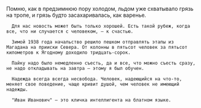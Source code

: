    Помню, как в предзимнюю пору холодом, льдом уже схватывало грязь на тропе, и грязь будто засахаривалась, как варенье.

      Для нас новость может быть только хорошей. Есть такой рубеж, когда все, что ни случается с человеком, — к счастью.

      Зимой 1938 года начальство решило пешком отправлять этапы из Магадана на прииски Севера. От колонны в пятьсот человек за пятьсот километров к Ягодному доходило тридцать-сорок.

      Пайку надо было немедленно съесть, да и все, что можно съесть сразу, не надо откладывать на завтра — этому я был обучен.

      Надежда всегда всегда несвобода. Человек, надеющийся на что-то, меняет свое поведение, чаще кривит душой, чем человек не имеющий надежды.

      "Иван Иванович" — это кличка интеллигента на блатном языке.
